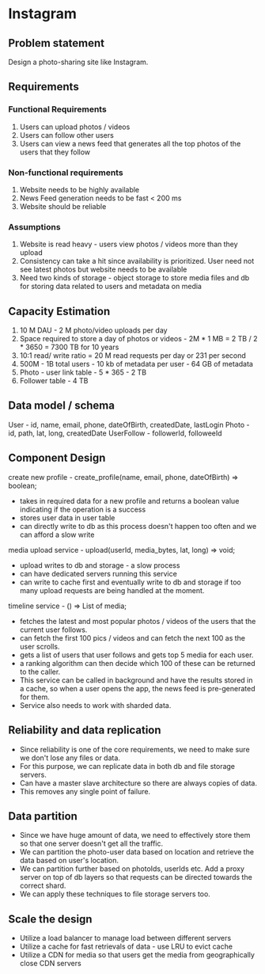 # Instagram

## Problem statement

Design a photo-sharing site like Instagram.

## Requirements

### Functional Requirements

1. Users can upload photos / videos
2. Users can follow other users
3. Users can view a news feed that generates all the top photos of the users that they follow

### Non-functional requirements

1. Website needs to be highly available
2. News Feed generation needs to be fast < 200 ms
3. Website should be reliable

### Assumptions

1. Website is read heavy - users view photos / videos more than they upload
2. Consistency can take a hit since availability is prioritized. User need not see latest photos but website needs to be available
3. Need two kinds of storage - object storage to store media files and db for storing data related to users and metadata on media

## Capacity Estimation

1. 10 M DAU - 2 M photo/video uploads per day
2. Space required to store a day of photos or videos - 2M * 1 MB = 2 TB / 2 * 3650 = 7300 TB for 10 years
3. 10:1 read/ write ratio = 20 M read requests per day or 231 per second
4. 500M - 1B total users - 10 kb of metadata per user - 64 GB of metadata
5. Photo - user link table - 5 * 365 - 2 TB
6. Follower table - 4 TB

## Data model / schema

User - id, name, email, phone, dateOfBirth, createdDate, lastLogin
Photo - id, path, lat, long, createdDate
UserFollow - followerId, followeeId

## Component Design

create new profile - create_profile(name, email, phone, dateOfBirth) => boolean;

* takes in required data for a new profile and returns a boolean value indicating if the operation is a success
* stores user data in user table
* can directly write to db as this process doesn't happen too often and we can afford a slow write

media upload service - upload(userId, media_bytes, lat, long) => void;

* upload writes to db and storage - a slow process
* can have dedicated servers running this service
* can write to cache first and eventually write to db and storage if too many upload requests are being handled at the moment.

timeline service - () => List of media;

* fetches the latest and most popular photos / videos of the users that the current user follows.
* can fetch the first 100 pics / videos and can fetch the next 100 as the user scrolls.
* gets a list of users that user follows and gets top 5 media for each user.
* a ranking algorithm can then decide which 100 of these can be returned to the caller.
* This service can be called in background and have the results stored in a cache, so when a user opens the app, the news feed is pre-generated for them.
* Service also needs to work with sharded data.

## Reliability and data replication

* Since reliability is one of the core requirements, we need to make sure we don't lose any files or data.
* For this purpose, we can replicate data in both db and file storage servers. 
* Can have a master slave architecture so there are always copies of data. 
* This removes any single point of failure.

## Data partition

* Since we have huge amount of data, we need to effectively store them so that one server doesn't get all the traffic. 
* We can partition the photo-user data based on location and retrieve the data based on user's location. 
* We can partition further based on photoIds, userIds etc. Add a proxy server on top of db layers so that requests can be directed towards the correct shard.
* We can apply these techniques to file storage servers too.

## Scale the design

* Utilize a load balancer to manage load between different servers
* Utilize a cache for fast retrievals of data - use LRU to evict cache
* Utilize a CDN for media so that users get the media from geographically close CDN servers

